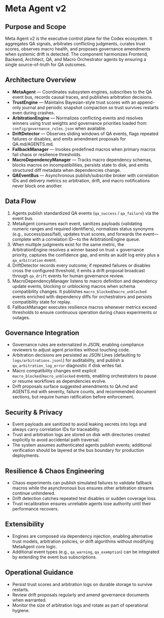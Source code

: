 # Meta Agent v2

## Purpose and Scope

Meta Agent v2 is the executive control plane for the Codex ecosystem. It aggregates QA
signals, arbitrates conflicting judgments, curates trust scores, observes macro health, and
proposes governance amendments when systemic drift is detected. The component harmonizes
Frontend, Backend, Architect, QA, and Macro Orchestrator agents by ensuring a single
source-of-truth for QA outcomes.

## Architecture Overview

- **MetaAgent** — Coordinates subsystem engines, subscribes to the QA event bus, records
  causal traces, and publishes arbitration decisions.
- **TrustEngine** — Maintains Bayesian-style trust scores with an append-only journal and
  periodic snapshot compaction so trust survives restarts even during crashes.
- **ArbitrationEngine** — Normalizes conflicting events and resolves winners using trust
  weights and governance priorities loaded from `config/governance_rules.json` when
  available.
- **DriftDetector** — Observes sliding windows of QA events, flags repeated failures or
  disables, and emits amendment proposals for QA.md/AGENTS.md.
- **FallbackManager** — Invokes predefined macros when primary macros fail chaos or
  resilience thresholds.
- **MacroDependencyManager** — Tracks macro dependency schemas, blocks macros on
  incompatibilities, persists state to disk, and emits structured diff metadata when
  dependencies change.
- **QAEventBus** — Asynchronous publish/subscribe broker with correlation IDs and
  delivery metrics so arbitration, drift, and macro notifications never block one another.

## Data Flow

1. Agents publish standardized QA events (`qa_success` / `qa_failure`) via the event bus.
2. MetaAgent consumes each event, sanitizes payloads (validating numeric ranges and
   required identifiers), normalizes status synonyms (e.g., success/pass/fail), updates
   trust scores, and forwards the event—complete with a
   correlation ID—to the ArbitrationEngine queue.
3. When multiple judgments exist for the same metric, the ArbitrationEngine resolves a
   winner based on trust × governance priority, captures the confidence gap, and emits an
   audit log entry plus a `qa_arbitration` event.
4. DriftDetector records every outcome; if repeated failures or disables cross the
   configured threshold, it emits a drift proposal broadcast through `qa_drift` events for
   human governance review.
5. MacroDependencyManager listens to macro definition and dependency update events,
   blocking or unblocking macros when schema compatibility changes. It publishes
   `macro_blocked`/`macro_unblocked` events enriched with dependency diffs for
   orchestrators and persists compatibility state for replay.
6. FallbackManager executes resilience macros whenever metrics exceed thresholds to ensure
   continuous operation during chaos experiments or outages.

## Governance Integration

- Governance rules are externalized in JSON, enabling compliance reviewers to adjust agent
  priorities without touching code.
- Arbitration decisions are persisted as JSON Lines (defaulting to `logs/arbitrations.jsonl`)
  for auditability, and publish a `qa_arbitration_log_error` diagnostic if disk writes fail.
- Macro compatibility changes emit explicit `macro_blocked`/`macro_unblocked` events,
  enabling orchestrators to pause or resume workflows as dependencies evolve.
- Drift proposals surface suggested amendments to QA.md and AGENTS.md with severity,
  failure counts, and recommended document sections, but require human ratification before
  enforcement.

## Security & Privacy

- Event payloads are sanitized to avoid leaking secrets into logs and always carry
  correlation IDs for traceability.
- Trust and arbitration logs are stored on disk with directories created explicitly to
  avoid accidental path traversal.
- The system assumes authenticated agents publish events; additional verification should be
  layered at the bus boundary for production deployments.

## Resilience & Chaos Engineering

- Chaos experiments can publish simulated failures to validate fallback macros while the
  asynchronous bus ensures other arbitration streams continue unhindered.
- Drift detection catches repeated test disables or sudden coverage loss.
- Trust recalibration ensures unreliable agents lose authority until their performance
  recovers.

## Extensibility

- Engines are composed via dependency injection, enabling alternative trust models,
  arbitration policies, or drift algorithms without modifying MetaAgent core logic.
- Additional event types (e.g., `qa_warning`, `qa_exemption`) can be integrated by
  extending the event bus subscriptions.

## Operational Guidance

- Persist trust scores and arbitration logs on durable storage to survive restarts.
- Review drift proposals regularly and amend governance documents when warranted.
- Monitor the size of arbitration logs and rotate as part of operational hygiene.
